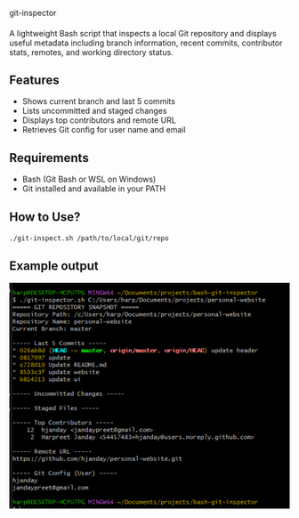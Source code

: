 git-inspector
####
A lightweight Bash script that inspects a local Git repository and displays useful metadata including branch information, recent commits, contributor stats, remotes, and working directory status.

## Features

- Shows current branch and last 5 commits
- Lists uncommitted and staged changes
- Displays top contributors and remote URL
- Retrieves Git config for user name and email

## Requirements

- Bash (Git Bash or WSL on Windows)
- Git installed and available in your PATH

## How to Use?

```bash
./git-inspect.sh /path/to/local/git/repo
```


## Example output
![alt text](image.png)
